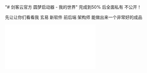 "# 剑客云官方 圆梦启动器 - 我的世界"
完成到50% 后全面私有 不公开！

先让让你们看看我 玄易
新软件 前后端 架构师
能做出来一个非常好的成品

<iframe src="//player.bilibili.com/player.html?aid=506904512&bvid=BV1Cg411N7Zt&cid=448356107&page=1" scrolling="no" border="0" frameborder="no" framespacing="0" allowfullscreen="true"> </iframe>
